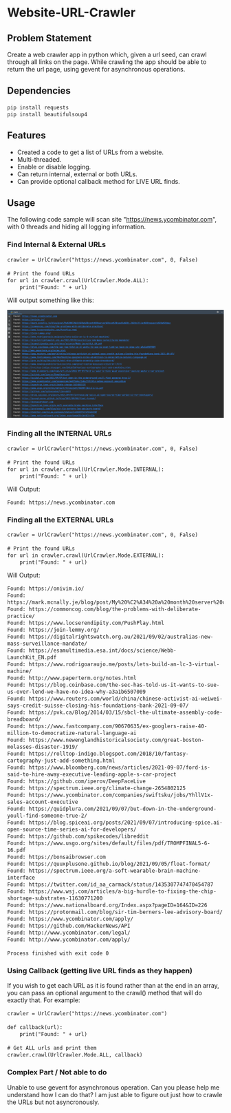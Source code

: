 # Website-URL-Crawler

## Problem Statement
Create a web crawler app in python which, given a url seed, can crawl 
through all links on the page. While crawling the app should be able to return the url page, using gevent for asynchronous operations.

## Dependencies

```
pip install requests
pip install beautifulsoup4
```

## Features
* Created a code to get a list of URLs from a website.
* Multi-threaded.
* Enable or disable logging.
* Can return internal, external or both URLs.
* Can provide optional callback method for LIVE URL finds.

## Usage
The following code sample will scan site "https://news.ycombinator.com", with 0 threads and hiding all logging information.

### Find Internal & External URLs

```
crawler = UrlCrawler("https://news.ycombinator.com", 0, False)

# Print the found URLs
for url in crawler.crawl(UrlCrawler.Mode.ALL):
    print("Found: " + url)
```

Will output something like this:

![alt text](https://github.com/aditidw/Website-URL-Crawler/blob/main/Website_url_crawler_output.png?raw=true)

### Finding all the INTERNAL URLs
```
crawler = UrlCrawler("https://news.ycombinator.com", 0, False)

# Print the found URLs
for url in crawler.crawl(UrlCrawler.Mode.INTERNAL):
    print("Found: " + url)
```

Will Output:

```
Found: https://news.ycombinator.com
```

### Finding all the EXTERNAL URLs
```
crawler = UrlCrawler("https://news.ycombinator.com", 0, False)

# Print the found URLs
for url in crawler.crawl(UrlCrawler.Mode.EXTERNAL):
    print("Found: " + url)
```

Will Output:

```
Found: https://onivim.io/
Found: https://mark.mcnally.je/blog/post/My%20%C2%A34%20a%20month%20server%20can%20handle%204.2%20million%20requests%20a%20day
Found: https://commoncog.com/blog/the-problems-with-deliberate-practice/
Found: https://www.locserendipity.com/PushPlay.html
Found: https://join-lemmy.org/
Found: https://digitalrightswatch.org.au/2021/09/02/australias-new-mass-surveillance-mandate/
Found: https://esamultimedia.esa.int/docs/science/Webb-LaunchKit_EN.pdf
Found: https://www.rodrigoaraujo.me/posts/lets-build-an-lc-3-virtual-machine/
Found: http://www.paperterm.org/notes.html
Found: https://blog.coinbase.com/the-sec-has-told-us-it-wants-to-sue-us-over-lend-we-have-no-idea-why-a3a1b6507009
Found: https://www.reuters.com/world/china/chinese-activist-ai-weiwei-says-credit-suisse-closing-his-foundations-bank-2021-09-07/
Found: https://pvk.ca/Blog/2014/03/15/sbcl-the-ultimate-assembly-code-breadboard/
Found: https://www.fastcompany.com/90670635/ex-googlers-raise-40-million-to-democratize-natural-language-ai
Found: https://www.newenglandhistoricalsociety.com/great-boston-molasses-disaster-1919/
Found: https://rolltop-indigo.blogspot.com/2018/10/fantasy-cartography-just-add-something.html
Found: https://www.bloomberg.com/news/articles/2021-09-07/ford-is-said-to-hire-away-executive-leading-apple-s-car-project
Found: https://github.com/iperov/DeepFaceLive
Found: https://spectrum.ieee.org/climate-change-2654802125
Found: https://www.ycombinator.com/companies/swiftsku/jobs/YhllV1x-sales-account-executive
Found: https://quidplura.com/2021/09/07/but-down-in-the-underground-youll-find-someone-true-2/
Found: https://blog.spiceai.org/posts/2021/09/07/introducing-spice.ai-open-source-time-series-ai-for-developers/
Found: https://github.com/spikecodes/libreddit
Found: https://www.usgo.org/sites/default/files/pdf/TROMPFINAL5-6-16.pdf
Found: https://bonsaibrowser.com
Found: https://quuxplusone.github.io/blog/2021/09/05/float-format/
Found: https://spectrum.ieee.org/a-soft-wearable-brain-machine-interface
Found: https://twitter.com/id_aa_carmack/status/1435307747470454787
Found: https://www.wsj.com/articles/a-big-hurdle-to-fixing-the-chip-shortage-substrates-11630771200
Found: https://www.nationalboard.org/Index.aspx?pageID=164&ID=226
Found: https://protonmail.com/blog/sir-tim-berners-lee-advisory-board/
Found: https://www.ycombinator.com/apply/
Found: https://github.com/HackerNews/API
Found: http://www.ycombinator.com/legal/
Found: http://www.ycombinator.com/apply/

Process finished with exit code 0

```

### Using Callback (getting live URL finds as they happen)
If you wish to get each URL as it is found rather than at the end in an array, you can pass an optional argument to the crawl() method that will do exactly that. For example:

```
crawler = UrlCrawler("https://news.ycombinator.com")

def callback(url):
    print("Found: " + url)

# Get ALL urls and print them
crawler.crawl(UrlCrawler.Mode.ALL, callback)
```

### Complex Part / Not able to do
Unable to use gevent for asynchronous operation. Can you please help me understand how I can do that? I am just able to figure out just how to crawle the URLs but not asyncronously. 

